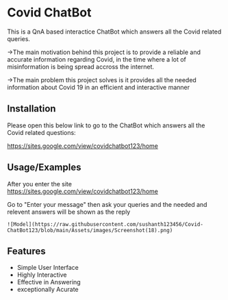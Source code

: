 
# Covid ChatBot

This is a QnA based interactice ChatBot which answers all the Covid related queries.



->The main motivation behind this project is to provide a reliable and accurate information regarding Covid, in the time where a lot of misinformation is being spread accross the internet.

->The main problem this project solves is it provides all the needed information about Covid 19 in an efficient and interactive manner

 
## Installation

Please open this below link to go to the ChatBot which answers all the Covid related questions:

  https://sites.google.com/view/covidchatbot123/home
    
## Usage/Examples

After you enter the site 
https://sites.google.com/view/covidchatbot123/home

Go to "Enter your message" then ask your queries and the needed and relevent answers will be shown as the reply

    ![Model](https://raw.githubusercontent.com/sushanth123456/Covid-ChatBot123/blob/main/Assets/images/Screenshot(18).png)
  
## Features

- Simple User Interface
- Highly Interactive
- Effective in Answering
- exceptionally Acurate 

